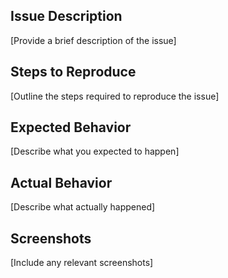 
## Issue Description
[Provide a brief description of the issue]

## Steps to Reproduce
[Outline the steps required to reproduce the issue]

## Expected Behavior
[Describe what you expected to happen]

## Actual Behavior
[Describe what actually happened]

## Screenshots
[Include any relevant screenshots]




